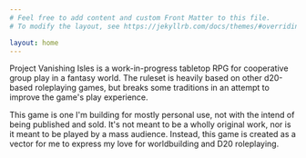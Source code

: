 ```yaml
---
# Feel free to add content and custom Front Matter to this file.
# To modify the layout, see https://jekyllrb.com/docs/themes/#overriding-theme-defaults

layout: home
---
```


Project Vanishing Isles is a work-in-progress tabletop RPG for cooperative
group play in a fantasy world. The ruleset is heavily based on other d20-based
roleplaying games, but breaks some traditions in an attempt to improve the
game's play experience.

This game is one I'm building for mostly personal use, not with the intend of
being published and sold. It's not meant to be a wholly original work, nor is
it meant to be played by a mass audience. Instead, this game is created as a
vector for me to express my love for worldbuilding and D20 roleplaying.
